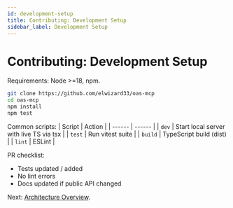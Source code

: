 ```yaml
---
id: development-setup
title: Contributing: Development Setup
sidebar_label: Development Setup
---
```


# Contributing: Development Setup

Requirements: Node >=18, npm.

```bash
git clone https://github.com/elwizard33/oas-mcp
cd oas-mcp
npm install
npm test
```

Common scripts:
| Script | Action |
| ------ | ------ |
| `dev` | Start local server with live TS via tsx |
| `test` | Run vitest suite |
| `build` | TypeScript build (dist) |
| `lint` | ESLint |

PR checklist:
- Tests updated / added
- No lint errors
- Docs updated if public API changed

Next: [Architecture Overview](architecture-overview.md).
